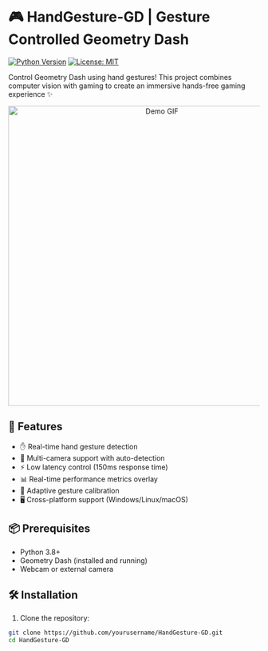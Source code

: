 # 🎮 HandGesture-GD | Gesture Controlled Geometry Dash

[![Python Version](https://img.shields.io/badge/python-3.8%2B-blue)](https://www.python.org/)
[![License: MIT](https://img.shields.io/badge/License-MIT-yellow.svg)](https://opensource.org/licenses/MIT)

Control Geometry Dash using hand gestures! This project combines computer vision with gaming to create an immersive hands-free gaming experience ✨

<div align="center">
  <img src="https://media.giphy.com/media/v1.Y2lkPTc5MGI3NjExY2ZkYjQyNjUwY2Y4N2E2MDQ3ZTg0Y2NhM2YxZjU3ZDNjZmY2MzA4MyZlcD12MV9pbnRlcm5hbF9naWZzX2dpZklkJmN0PWc/26tn33aiTi1jkl6H6/giphy.gif" width="600" alt="Demo GIF">
</div>

## 🌟 Features

- ✋ Real-time hand gesture detection
- 🎥 Multi-camera support with auto-detection
- ⚡ Low latency control (150ms response time)
- 📊 Real-time performance metrics overlay
- 🔧 Adaptive gesture calibration
- 🖥️ Cross-platform support (Windows/Linux/macOS)

## 📦 Prerequisites

- Python 3.8+
- Geometry Dash (installed and running)
- Webcam or external camera

## 🛠️ Installation

1. Clone the repository:
```bash
git clone https://github.com/yourusername/HandGesture-GD.git
cd HandGesture-GD
